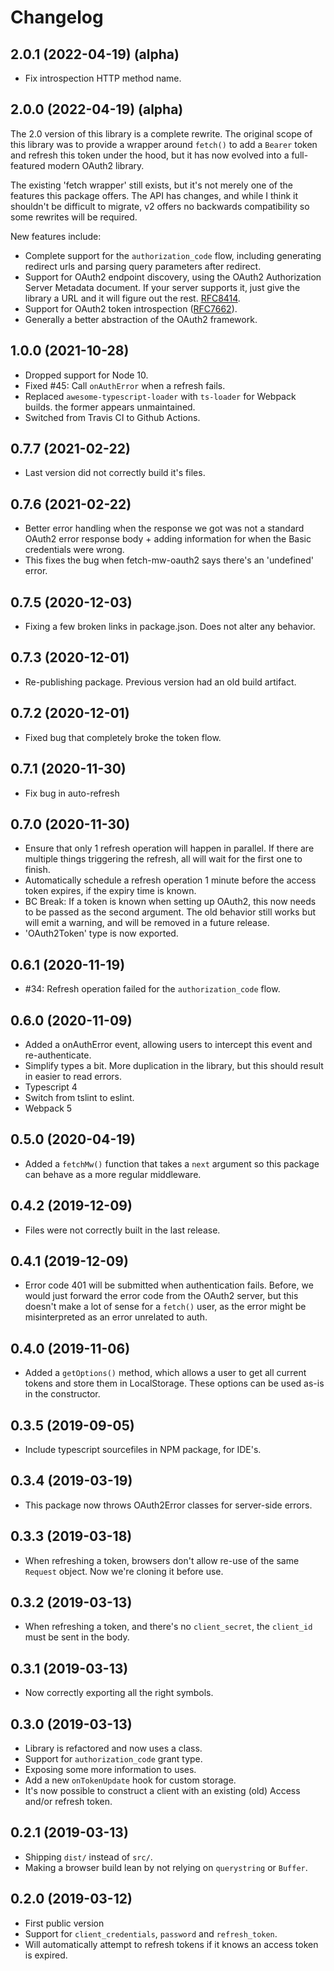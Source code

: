 Changelog
=========

2.0.1 (2022-04-19) (alpha)
--------------------------

* Fix introspection HTTP method name.


2.0.0 (2022-04-19) (alpha)
--------------------------

The 2.0 version of this library is a complete rewrite. The original scope
of this library was to provide a wrapper around `fetch()` to add a `Bearer`
token and refresh this token under the hood, but it has now evolved into
a full-featured modern OAuth2 library.

The existing 'fetch wrapper' still exists, but it's not merely one of the
features this package offers. The API has changes, and while I think it
shouldn't be difficult to migrate, v2 offers no backwards compatibility
so some rewrites will be required.

New features include:

* Complete support for the `authorization_code` flow, including generating
  redirect urls and parsing query parameters after redirect.
* Support for OAuth2 endpoint discovery, using the OAuth2 Authorization
  Server Metadata document. If your server supports it, just give the
  library a URL and it will figure out the rest. [RFC8414][2].
* Support for OAuth2 token introspection ([RFC7662][3]).
* Generally a better abstraction of the OAuth2 framework.



1.0.0 (2021-10-28)
------------------

* Dropped support for Node 10.
* Fixed #45: Call `onAuthError` when a refresh fails.
* Replaced `awesome-typescript-loader` with `ts-loader` for Webpack builds.
  the former appears unmaintained.
* Switched from Travis CI to Github Actions.


0.7.7 (2021-02-22)
------------------

* Last version did not correctly build it's files.


0.7.6 (2021-02-22)
------------------

* Better error handling when the response we got was not a standard OAuth2
  error response body + adding information for when the Basic credentials
  were wrong.
* This fixes the bug when fetch-mw-oauth2 says there's an 'undefined' error.


0.7.5 (2020-12-03)
------------------

* Fixing a few broken links in package.json. Does not alter any behavior.


0.7.3 (2020-12-01)
------------------

* Re-publishing package. Previous version had an old build artifact.


0.7.2 (2020-12-01)
------------------

* Fixed bug that completely broke the token flow.


0.7.1 (2020-11-30)
------------------

* Fix bug in auto-refresh


0.7.0 (2020-11-30)
------------------

* Ensure that only 1 refresh operation will happen in parallel. If there are
  multiple things triggering the refresh, all will wait for the first one
  to finish.
* Automatically schedule a refresh operation 1 minute before the access token
  expires, if the expiry time is known.
* BC Break: If a token is known when setting up OAuth2, this now needs to be
  passed as the second argument. The old behavior still works but will emit
  a warning, and will be removed in a future release.
* 'OAuth2Token' type is now exported.


0.6.1 (2020-11-19)
------------------

* #34: Refresh operation failed for the `authorization_code` flow.


0.6.0 (2020-11-09)
------------------

* Added a onAuthError event, allowing users to intercept this event and
  re-authenticate.
* Simplify types a bit. More duplication in the library, but this should
  result in easier to read errors.
* Typescript 4
* Switch from tslint to eslint.
* Webpack 5


0.5.0 (2020-04-19)
------------------

* Added a `fetchMw()` function that takes a `next` argument so this package
  can behave as a more regular middleware.


0.4.2 (2019-12-09)
------------------

* Files were not correctly built in the last release.


0.4.1 (2019-12-09)
------------------

* Error code 401 will be submitted when authentication fails. Before, we would
  just forward the error code from the OAuth2 server, but this doesn't make a
  lot of sense for a `fetch()` user, as the error might be misinterpreted as
  an error unrelated to auth.


0.4.0 (2019-11-06)
------------------

* Added a `getOptions()` method, which allows a user to get all current
  tokens and store them in LocalStorage. These options can be used as-is in
  the constructor.

0.3.5 (2019-09-05)
------------------

* Include typescript sourcefiles in NPM package, for IDE's.


0.3.4 (2019-03-19)
------------------

* This package now throws OAuth2Error classes for server-side errors.


0.3.3 (2019-03-18)
------------------

* When refreshing a token, browsers don't allow re-use of the same `Request`
  object. Now we're cloning it before use.


0.3.2 (2019-03-13)
------------------

* When refreshing a token, and there's no `client_secret`, the `client_id`
  must be sent in the body.


0.3.1 (2019-03-13)
------------------

* Now correctly exporting all the right symbols.


0.3.0 (2019-03-13)
------------------

* Library is refactored and now uses a class.
* Support for `authorization_code` grant type.
* Exposing some more information to uses.
* Add a new `onTokenUpdate` hook for custom storage.
* It's now possible to construct a client with an existing (old) Access and/or
  refresh token.


0.2.1 (2019-03-13)
------------------

* Shipping `dist/` instead of `src/`.
* Making a browser build lean by not relying on `querystring` or `Buffer`.


0.2.0 (2019-03-12)
------------------

* First public version
* Support for `client_credentials`, `password` and `refresh_token`.
* Will automatically attempt to refresh tokens if it knows an access token is
  expired.


[1]: https://datatracker.ietf.org/doc/html/rfc7636 "Proof Key for Code Exchange by OAuth Public Clients"
[2]: https://datatracker.ietf.org/doc/html/rfc8414 "OAuth 2.0 Authorization Server Metadata"
[3]: https://datatracker.ietf.org/doc/html/rfc7662 "OAuth 2.0 Token Introspection"
